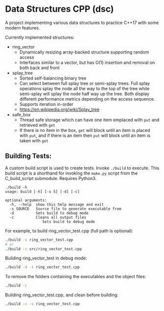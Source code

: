 # Data Structures CPP (dsc)

A project implementing various data structures to practice C++17 with some modern features.

Currently implemented structures:
  - ring_vector
    - Dynamically resizing array-backed structure supporting random access
    - Interfaces similar to a vector, but has O(1) insertion and removal on both back and front
  - splay_tree
    - Sorted self-balancing binary tree
    - Can select between full splay tree or semi-splay trees. Full splay operations splay the node all the way to the top of the tree while semi-splay will splay the node half way up the tree. Both display different performance metrics depending on the access sequence.
    - Supports iteration in-order
    - https://en.wikipedia.org/wiki/Splay_tree
  - safe_box
    - Thread safe storage which can have one item emplaced with `put` and retrieved with `get`
    - If there is no item in the box, `get` will block until an item is placed with `put`, and if there is an item then `put` will block until an item is taken with `get`

## Building Tests:

A custom build script is used to create tests. Invoke `./build` to execute. This build script is a shorthand for invoking the `make.py` script from the C_build_script submodule. Requires Python3.

```
./build -h
usage: build [-h] [-s S] [-d] [-c]

optional arguments:
  -h, --help  show this help message and exit
  -s SOURCE   Source file to generate executable from
  -d          Sets build to debug mode
  -c          Cleans all output files
                 Sets build to debug mode
```

For example, to build ring_vector_test.cpp (full path is optional):
```bash
./build -s ring_vector_test.cpp
# or
./build -s src/ring_vector_test.cpp
```

Building ring_vector_test in debug mode:
```bash
./build -d -s ring_vector_test.cpp
```

To remove the folders containing the executables and the object files:
```bash
./build -c
```

Building ring_vector_test.cpp, and clean before building:
```bash
./build -c -s ring_vector_test.cpp
```
